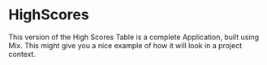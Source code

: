 # HighScores

This version of the High Scores Table is a complete Application, built using Mix. This might give you a nice example of how it will look in a project context.
